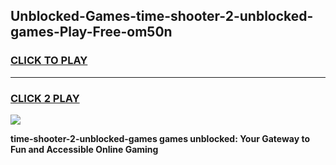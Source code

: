 
## Unblocked-Games-time-shooter-2-unblocked-games-Play-Free-om50n
<h3>
<a href="https://premium76.site?title=time-shooter-2-unblocked-games&ref=19M">CLICK TO PLAY</a></h3>
<hr>

<h3>
<a href="https://premium76.site?title=time-shooter-2-unblocked-games&ref=19M">CLICK 2 PLAY</a>
  
</h3>

<a href="https://premium76.site?title=time-shooter-2-unblocked-games&ref=19M"><img src="https://clearcache.store/games.png"></a>


**time-shooter-2-unblocked-games games unblocked: Your Gateway to Fun and Accessible Online Gaming**
